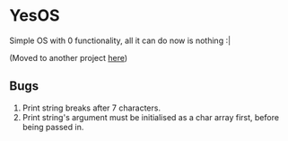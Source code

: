 # YesOS
Simple OS with 0 functionality, all it can do now is nothing :|

(Moved to another project [here]("https://github.com/wHo69/SimpleOS"))

## Bugs
1. Print string breaks after 7 characters.
2. Print string's argument must be initialised as a char array first, before being passed in.

